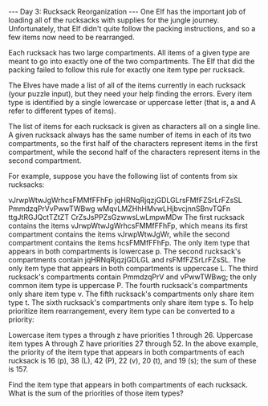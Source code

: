 --- Day 3: Rucksack Reorganization ---
One Elf has the important job of loading all of the rucksacks with supplies for the jungle journey. Unfortunately, that Elf didn't quite follow the packing instructions, and so a few items now need to be rearranged.

Each rucksack has two large compartments. All items of a given type are meant to go into exactly one of the two compartments. The Elf that did the packing failed to follow this rule for exactly one item type per rucksack.

The Elves have made a list of all of the items currently in each rucksack (your puzzle input), but they need your help finding the errors. Every item type is identified by a single lowercase or uppercase letter (that is, a and A refer to different types of items).

The list of items for each rucksack is given as characters all on a single line. A given rucksack always has the same number of items in each of its two compartments, so the first half of the characters represent items in the first compartment, while the second half of the characters represent items in the second compartment.

For example, suppose you have the following list of contents from six rucksacks:

vJrwpWtwJgWrhcsFMMfFFhFp
jqHRNqRjqzjGDLGLrsFMfFZSrLrFZsSL
PmmdzqPrVvPwwTWBwg
wMqvLMZHhHMvwLHjbvcjnnSBnvTQFn
ttgJtRGJQctTZtZT
CrZsJsPPZsGzwwsLwLmpwMDw
The first rucksack contains the items vJrwpWtwJgWrhcsFMMfFFhFp, which means its first compartment contains the items vJrwpWtwJgWr, while the second compartment contains the items hcsFMMfFFhFp. The only item type that appears in both compartments is lowercase p.
The second rucksack's compartments contain jqHRNqRjqzjGDLGL and rsFMfFZSrLrFZsSL. The only item type that appears in both compartments is uppercase L.
The third rucksack's compartments contain PmmdzqPrV and vPwwTWBwg; the only common item type is uppercase P.
The fourth rucksack's compartments only share item type v.
The fifth rucksack's compartments only share item type t.
The sixth rucksack's compartments only share item type s.
To help prioritize item rearrangement, every item type can be converted to a priority:

Lowercase item types a through z have priorities 1 through 26.
Uppercase item types A through Z have priorities 27 through 52.
In the above example, the priority of the item type that appears in both compartments of each rucksack is 16 (p), 38 (L), 42 (P), 22 (v), 20 (t), and 19 (s); the sum of these is 157.

Find the item type that appears in both compartments of each rucksack. What is the sum of the priorities of those item types?